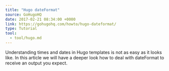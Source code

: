 ```yaml
---
title: "Hugo dateFormat"
source: GoHugoHQ
date: 2017-02-21 08:34:00 +0000
link: https://gohugohq.com/howto/hugo-dateformat/
type: Tutorial
tool:
  - tool/hugo.md
---
```

Understanding times and dates in Hugo templates is not as easy as it looks like. In this article we will have a deeper look how to deal with dateFormat to receive an output you expect.





